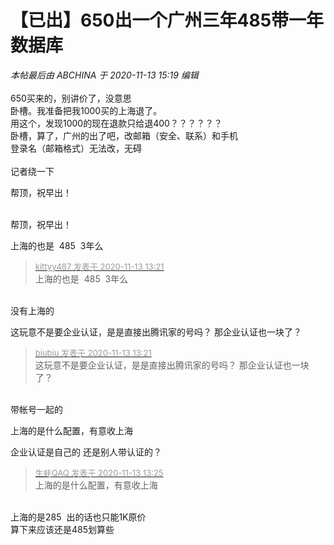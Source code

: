 # 【已出】650出一个广州三年485带一年数据库


<i class="pstatus"> 本帖最后由 ABCHINA 于 2020-11-13 15:19 编辑 </i><br />
<br />
650买来的，别讲价了，没意思<br />
卧槽。我准备把我1000买的上海退了。<br />
用这个，发现1000的现在退款只给退400？？？？？？<br />
卧槽，算了，广州的出了吧，改邮箱（安全、联系）和手机<br />
登录名（邮箱格式）无法改，无碍<br />
<br />
记者绕一下

帮顶，祝早出！<br />
<br />
<img src="static/image/smiley/default/smile.gif" smilieid="1" border="0" alt="" /><img src="static/image/smiley/default/smile.gif" smilieid="1" border="0" alt="" /><img src="static/image/smiley/default/smile.gif" smilieid="1" border="0" alt="" />

帮顶，祝早出！<img id="aimg_qHILH" onclick="zoom(this, this.src, 0, 0, 0)" class="zoom" src="https://cdn.jsdelivr.net/gh/hishis/forum-master/public/images/patch.gif" onmouseover="img_onmouseoverfunc(this)" onload="thumbImg(this)" border="0" alt="" />

上海的也是&nbsp;&nbsp;485&nbsp;&nbsp;3年么 

<div class="quote"><blockquote><font size="2"><a href="https://www.hostloc.com/forum.php?mod=redirect&amp;goto=findpost&amp;pid=9448117&amp;ptid=766195" target="_blank"><font color="#999999">kittyy487 发表于 2020-11-13 13:21</font></a></font><br />
上海的也是&nbsp;&nbsp;485&nbsp;&nbsp;3年么</blockquote></div><br />
没有上海的

这玩意不是要企业认证，是是直接出腾讯家的号吗？ 那企业认证也一块了？

<div class="quote"><blockquote><font size="2"><a href="https://www.hostloc.com/forum.php?mod=redirect&amp;goto=findpost&amp;pid=9448121&amp;ptid=766195" target="_blank"><font color="#999999">biubiu 发表于 2020-11-13 13:21</font></a></font><br />
这玩意不是要企业认证，是是直接出腾讯家的号吗？ 那企业认证也一块了？</blockquote></div><br />
带帐号一起的

上海的是什么配置，有意收上海

企业认证是自己的 还是别人带认证的？

<div class="quote"><blockquote><font size="2"><a href="https://www.hostloc.com/forum.php?mod=redirect&amp;goto=findpost&amp;pid=9448143&amp;ptid=766195" target="_blank"><font color="#999999">生蚝QAQ 发表于 2020-11-13 13:25</font></a></font><br />
上海的是什么配置，有意收上海</blockquote></div><br />
上海的是285 <img src="static/image/smiley/yct/002.gif" smilieid="30" border="0" alt="" /> 出的话也只能1K原价<br />
算下来应该还是485划算些
